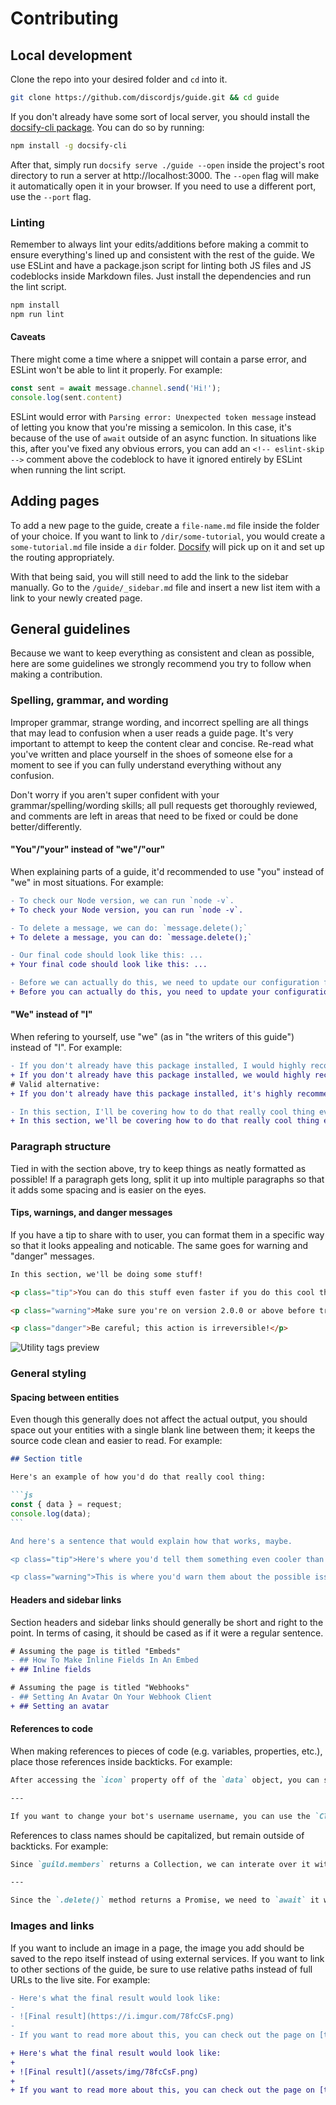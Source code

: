 # Contributing

## Local development

Clone the repo into your desired folder and `cd` into it.

```bash
git clone https://github.com/discordjs/guide.git && cd guide
```

If you don't already have some sort of local server, you should install the [docsify-cli package](https://github.com/QingWei-Li/docsify-cli). You can do so by running:

```bash
npm install -g docsify-cli
```

After that, simply run `docsify serve ./guide --open` inside the project's root directory to run a server at http://localhost:3000. The `--open` flag will make it automatically open it in your browser. If you need to use a different port, use the `--port` flag.

### Linting

Remember to always lint your edits/additions before making a commit to ensure everything's lined up and consistent with the rest of the guide. We use ESLint and have a package.json script for linting both JS files and JS codeblocks inside Markdown files. Just install the dependencies and run the lint script.

```bash
npm install
npm run lint
```

#### Caveats

There might come a time where a snippet will contain a parse error, and ESLint won't be able to lint it properly. For example:

<!-- eslint-skip -->

```js
const sent = await message.channel.send('Hi!');
console.log(sent.content)
```

ESLint would error with `Parsing error: Unexpected token message` instead of letting you know that you're missing a semicolon. In this case, it's because of the use of `await` outside of an async function. In situations like this, after you've fixed any obvious errors, you can add an `<!-- eslint-skip -->` comment above the codeblock to have it ignored entirely by ESLint when running the lint script. 

## Adding pages

To add a new page to the guide, create a `file-name.md` file inside the folder of your choice. If you want to link to `/dir/some-tutorial`, you would create a `some-tutorial.md` file inside a `dir` folder. [Docsify](https://github.com/QingWei-Li/docsify) will pick up on it and set up the routing appropriately.

With that being said, you will still need to add the link to the sidebar manually. Go to the `/guide/_sidebar.md` file and insert a new list item with a link to your newly created page.

## General guidelines

Because we want to keep everything as consistent and clean as possible, here are some guidelines we strongly recommend you try to follow when making a contribution.

### Spelling, grammar, and wording

Improper grammar, strange wording, and incorrect spelling are all things that may lead to confusion when a user reads a guide page. It's very important to attempt to keep the content clear and concise. Re-read what you've written and place yourself in the shoes of someone else for a moment to see if you can fully understand everything without any confusion.

Don't worry if you aren't super confident with your grammar/spelling/wording skills; all pull requests get thoroughly reviewed, and comments are left in areas that need to be fixed or could be done better/differently.

#### "You"/"your" instead of "we"/"our"

When explaining parts of a guide, it'd recommended to use "you" instead of "we" in most situations. For example:

```diff
- To check our Node version, we can run `node -v`.
+ To check your Node version, you can run `node -v`.

- To delete a message, we can do: `message.delete();`
+ To delete a message, you can do: `message.delete();`

- Our final code should look like this: ...
+ Your final code should look like this: ...

- Before we can actually do this, we need to update our configuration file.
+ Before you can actually do this, you need to update your configuration file.
```

#### "We" instead of "I"

When refering to yourself, use "we" (as in "the writers of this guide") instead of "I". For example:

```diff
- If you don't already have this package installed, I would highly recommend doing so.
+ If you don't already have this package installed, we would highly recommend doing so.
# Valid alternative:
+ If you don't already have this package installed, it's highly recommended that you do so.

- In this section, I'll be covering how to do that really cool thing everyone's asking about.
+ In this section, we'll be covering how to do that really cool thing everyone's asking about.
```

### Paragraph structure

Tied in with the section above, try to keep things as neatly formatted as possible! If a paragraph gets long, split it up into multiple paragraphs so that it adds some spacing and is easier on the eyes.

#### Tips, warnings, and danger messages

If you have a tip to share with to user, you can format them in a specific way so that it looks appealing and noticable. The same goes for warning and "danger" messages.

```md
In this section, we'll be doing some stuff!

<p class="tip">You can do this stuff even faster if you do this cool thing listed in this tip!</p>

<p class="warning">Make sure you're on version 2.0.0 or above before trying this.</p>

<p class="danger">Be careful; this action is irreversible!</p>
```

![Utility tags preview](https://i.imgur.com/ayFvW6h.png)

### General styling

#### Spacing between entities

Even though this generally does not affect the actual output, you should space out your entities with a single blank line between them; it keeps the source code clean and easier to read. For example:

```md
## Section title

Here's an example of how you'd do that really cool thing:

```js
const { data } = request;
console.log(data);
`​``

And here's a sentence that would explain how that works, maybe.

<p class="tip">Here's where you'd tell them something even cooler than the really cool thing they just learned.</p>

<p class="warning">This is where you'd warn them about the possible issues that arise when using this method.</p>
```

#### Headers and sidebar links

Section headers and sidebar links should generally be short and right to the point. In terms of casing, it should be cased as if it were a regular sentence.

```diff
# Assuming the page is titled "Embeds"
- ## How To Make Inline Fields In An Embed
+ ## Inline fields

# Assuming the page is titled "Webhooks"
- ## Setting An Avatar On Your Webhook Client
+ ## Setting an avatar
```

#### References to code

When making references to pieces of code (e.g. variables, properties, etc.), place those references inside backticks. For example:

```md
After accessing the `icon` property off of the `data` object, you can send that as a file to Discord.

---

If you want to change your bot's username username, you can use the `ClientUser#setUsername` method.
```

References to class names should be capitalized, but remain outside of backticks. For example:

```md
Since `guild.members` returns a Collection, we can interate over it with `.forEach()` or a `for ... of` loop.

---

Since the `.delete()` method returns a Promise, we need to `await` it when inside a `try`/`catch` block.
```

### Images and links

If you want to include an image in a page, the image you add should be saved to the repo itself instead of using external services. If you want to link to other sections of the guide, be sure to use relative paths instead of full URLs to the live site. For example:

```diff
- Here's what the final result would look like:
-
- ![Final result](https://i.imgur.com/78fcCsF.png)
-
- If you want to read more about this, you can check out the page on [that other cool stuff](https://discordjs.guide/#/some-really-cool-stuff).

+ Here's what the final result would look like:
+
+ ![Final result](/assets/img/78fcCsF.png)
+
+ If you want to read more about this, you can check out the page on [that other cool stuff](/some-really-cool-stuff).
```
